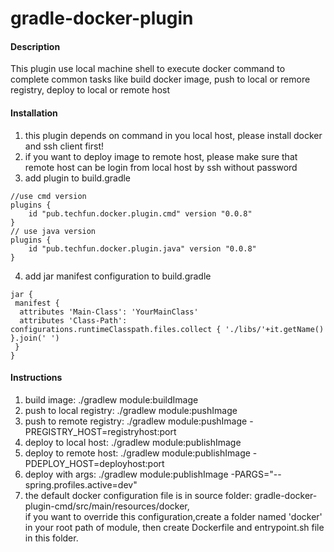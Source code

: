 # gradle-docker-plugin

#### Description
This plugin use local machine shell to execute docker command to
complete common tasks like build docker image, push to local or remore registry, deploy to local or remote host

#### Installation

1. this plugin depends on command in you local host, please install docker and ssh client first!
2. if you want to deploy image to remote host, please make sure that remote host can be login from local host by ssh without password
3. add plugin to build.gradle
```
//use cmd version
plugins {
    id "pub.techfun.docker.plugin.cmd" version "0.0.8"
}
// use java version
plugins {
    id "pub.techfun.docker.plugin.java" version "0.0.8"
}
```
4. add jar manifest configuration to build.gradle
```
jar { 
 manifest {
  attributes 'Main-Class': 'YourMainClass'
  attributes 'Class-Path': configurations.runtimeClasspath.files.collect { './libs/'+it.getName() }.join(' ')
 }
}
```

#### Instructions

1. build image:  ./gradlew module:buildImage
2. push to local registry: ./gradlew module:pushImage
3. push to remote registry: ./gradlew module:pushImage -PREGISTRY_HOST=registryhost:port
4. deploy to local host: ./gradlew module:publishImage
5. deploy to remote host: ./gradlew module:publishImage -PDEPLOY_HOST=deployhost:port
6. deploy with args: ./gradlew module:publishImage -PARGS="--spring.profiles.active=dev"
7. the default docker configuration file is in source folder: gradle-docker-plugin-cmd/src/main/resources/docker,\
   if you want to override this configuration,create a folder named 'docker' in your root path of module, then create Dockerfile and entrypoint.sh file in this folder.
